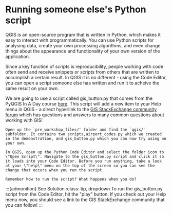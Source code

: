 # Running someone else's Python script

QGIS is an open-source program that is written in Python, which makes it easy to interact with programmatically. You can use Python scripts for analysing data, create your own processing algorithms, and even change things about the appearance and functionality of your own version of the application.

Since a key function of scripts is reproducibility, people working with code often send and receive snippets or scripts from others that are written to accomplish a certain result. In QGIS it is no different - using the Code Editor, you can open a script someone else has written and run it to acheive the same result on your own.

We are going to use a script called gis_button.py that comes from the PyQGIS In A Day course [here](https://courses.spatialthoughts.com/pyqgis-in-a-day.html#add-a-new-menu-item). This script will add a new item to your Help menu in QGIS - a direct hyperlink to the [GIS StackExchange community forum](https://gis.stackexchange.com/) which has questions and answers to many common questions about working with GIS!
```{admonition} Exercise: Run the gis_button.py script
Open up the `pre_workshop_files/' folder and find the `qgis/` subfolder. It contains two scripts,airport_codes.py which we created in the demonstration, and gis_button.py which you can now try using on your own. 

In QGIS, open up the Python Code Editor and select the folder icon to \"Open Script\". Navigate to the gis_button.py script and click it so it loads into your Code Editor. Before you run anything, take a look at your \"help\" menu on the top of the screen so you can see the change that occurs when you run the script.

Remember how to run the script? What happens when you do?
```

:::{admonition} See Solution
:class: tip, dropdown
To run the gis_button.py script from the Code Editor, hit the \"play\" button. If you check out your Help menu now, you should see a link to the GIS StackExchange community that you can follow!
:::